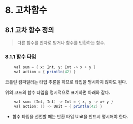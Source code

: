 # 8. 고차함수

## 8.1 고차 함수 정의
> 다른 함수를 인자로 받거나 함수를 반환하는 함수.

### 8.1.1 함수 타입
```java
	val sum = { x: Int, y: Int -> x + y }
	val action = { println(42) }
```
코틀린 컴파일러는 타입 추론을 하므로 타입을 명시하지 않아도 된다.

위의 코드의 함수 타입을 명시적으로 표기하면 아래와 같다.

```java
	val sum: (Int, Int) -> Int = { x, y -> x+ y }
	val action: () -> Unit = { println(42) }
```
* 함수 타입을 선언할 때는 반환 타입 Unit을 반드시 명시해야 한다.

